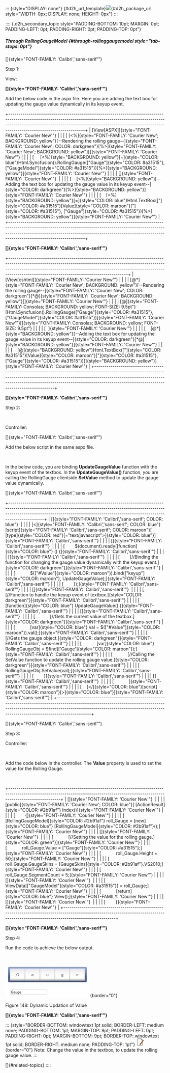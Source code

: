 ::: {style="DISPLAY: none"}
[](ms-xhelp:///?Id=d2h_url_template){#d2h_url_template}![](!package_url!){#d2h_package_url style="WIDTH: 0px; DISPLAY: none; HEIGHT: 0px"}
:::

:::: {.d2h_secondary_topic style="PADDING-BOTTOM: 10pt; MARGIN: 0pt; PADDING-LEFT: 0pt; PADDING-RIGHT: 0pt; PADDING-TOP: 0pt"}
##### Through RollingGaugeModel {#through-rollinggaugemodel style="tab-stops: 0pt"}

[]{style="FONT-FAMILY: 'Calibri','sans-serif'"} 

Step 1:

View:

**[]{style="FONT-FAMILY: 'Calibri','sans-serif'"}** 

Add the below code in the aspx file. Here you are adding the text box for updating the gauge value dynamically in its keyup event.

+-------------------------------------------------------------------------------------------------------------------------------------------------------------------------------------------------------------------------------------------------------------------------------+
| [View\[ASPX\]]{style="FONT-FAMILY: 'Courier New'"}                                                                                                                                                                                                                            |
|                                                                                                                                                                                                                                                                               |
| [\<%]{style="FONT-FAMILY: 'Courier New'; BACKGROUND: yellow"}[\--Rendering the rolling gauge\--]{style="FONT-FAMILY: 'Courier New'; COLOR: darkgreen"}[%\>]{style="FONT-FAMILY: 'Courier New'; BACKGROUND: yellow"}[]{style="FONT-FAMILY: 'Courier New'"}                     |
|                                                                                                                                                                                                                                                                               |
| [     [\<%]{style="BACKGROUND: yellow"}[=]{style="COLOR: blue"}Html.Syncfusion().RollingGauge([\"Gauge\"]{style="COLOR: #a31515"}, [\"GaugeModel\"]{style="COLOR: #a31515"})[%\>]{style="BACKGROUND: yellow"}]{style="FONT-FAMILY: 'Courier New'"}                            |
|                                                                                                                                                                                                                                                                               |
| []{style="FONT-FAMILY: 'Courier New'"}                                                                                                                                                                                                                                        |
|                                                                                                                                                                                                                                                                               |
| [    [\<%]{style="BACKGROUND: yellow"}[\--Adding the text box for updating the gauge value in its keyup event\--]{style="COLOR: darkgreen"}[%\>]{style="BACKGROUND: yellow"}]{style="FONT-FAMILY: 'Courier New'"}                                                             |
|                                                                                                                                                                                                                                                                               |
| [    [\<%]{style="BACKGROUND: yellow"}[=]{style="COLOR: blue"}Html.TextBox([\"]{style="COLOR: #a31515"}[Value]{style="COLOR: maroon"}[\"]{style="COLOR: #a31515"}, [\"Gauge\"]{style="COLOR: #a31515"})[%\>]{style="BACKGROUND: yellow"}]{style="FONT-FAMILY: 'Courier New'"} |
+-------------------------------------------------------------------------------------------------------------------------------------------------------------------------------------------------------------------------------------------------------------------------------+

**[]{style="FONT-FAMILY: 'Calibri','sans-serif'"}** 

+----------------------------------------------------------------------------------------------------------------------------------------------------------------------------------------------------------------------------------------------------------------------------------------------------+
| [View\[cshtml\]]{style="FONT-FAMILY: 'Courier New'"}                                                                                                                                                                                                                                               |
|                                                                                                                                                                                                                                                                                                    |
| [@\*]{style="FONT-FAMILY: 'Courier New'; BACKGROUND: yellow"}[\--Rendering the rolling gauge\--]{style="FONT-FAMILY: 'Courier New'; COLOR: darkgreen"}[\*@]{style="FONT-FAMILY: 'Courier New'; BACKGROUND: yellow"}[]{style="FONT-FAMILY: 'Courier New'"}                                          |
|                                                                                                                                                                                                                                                                                                    |
| [@]{style="FONT-FAMILY: Consolas; BACKGROUND: yellow; FONT-SIZE: 9.5pt"}[Html.Syncfusion().RollingGauge([\"Gauge\"]{style="COLOR: #a31515"}, [\"GaugeModel\"]{style="COLOR: #a31515"})]{style="FONT-FAMILY: 'Courier New'"}[]{style="FONT-FAMILY: Consolas; BACKGROUND: yellow; FONT-SIZE: 9.5pt"} |
|                                                                                                                                                                                                                                                                                                    |
| [  ]{style="FONT-FAMILY: 'Courier New'"}                                                                                                                                                                                                                                                           |
|                                                                                                                                                                                                                                                                                                    |
| [    [@\*]{style="BACKGROUND: yellow"}[\--Adding the text box for updating the gauge value in its keyup event\--]{style="COLOR: darkgreen"}[\*@]{style="BACKGROUND: yellow"}]{style="FONT-FAMILY: 'Courier New'"}                                                                                  |
|                                                                                                                                                                                                                                                                                                    |
| [    [@]{style="BACKGROUND: yellow"}Html.TextBox([\"]{style="COLOR: #a31515"}[Value]{style="COLOR: maroon"}[\"]{style="COLOR: #a31515"}, [\"Gauge\"]{style="COLOR: #a31515"})[]{style="BACKGROUND: yellow"}]{style="FONT-FAMILY: 'Courier New'"}                                                   |
+----------------------------------------------------------------------------------------------------------------------------------------------------------------------------------------------------------------------------------------------------------------------------------------------------+

**[]{style="FONT-FAMILY: 'Calibri','sans-serif'"}** 

Step 2:

 

Controller:

[]{style="FONT-FAMILY: 'Calibri','sans-serif'"} 

Add the below script in the same aspx file.

 

In the below code, you are binding **UpdateGaugeValue** function with the keyup event of the textbox. In the **UpdateGaugeValue()** function, you are calling the RollingGauge clientside **SetValue** method to update the gauge value dynamically.

[]{style="FONT-FAMILY: 'Calibri','sans-serif'"} 

+-----------------------------------------------------------------------------------------------------------------------------------------------------------------------------------------------------------------------------------------------------------+
| []{style="FONT-FAMILY: 'Calibri','sans-serif'; COLOR: blue"}                                                                                                                                                                                              |
|                                                                                                                                                                                                                                                           |
| [\<]{style="FONT-FAMILY: 'Calibri','sans-serif'; COLOR: blue"}[script]{style="FONT-FAMILY: 'Calibri','sans-serif'; COLOR: maroon"}[ [type]{style="COLOR: red"}[=\"text/javascript\"\>]{style="COLOR: blue"}]{style="FONT-FAMILY: 'Calibri','sans-serif'"} |
|                                                                                                                                                                                                                                                           |
| []{style="FONT-FAMILY: 'Calibri','sans-serif'"}                                                                                                                                                                                                           |
|                                                                                                                                                                                                                                                           |
| [        \$(document).ready([function]{style="COLOR: blue"} () {]{style="FONT-FAMILY: 'Calibri','sans-serif'"}                                                                                                                                            |
|                                                                                                                                                                                                                                                           |
| []{style="FONT-FAMILY: 'Calibri','sans-serif'"}                                                                                                                                                                                                           |
|                                                                                                                                                                                                                                                           |
| [        [//Binding the function for changing the gauge value dynamically with the keyup event.]{style="COLOR: darkgreen"}]{style="FONT-FAMILY: 'Calibri','sans-serif'"}                                                                                  |
|                                                                                                                                                                                                                                                           |
| [            \$([\"#Value\"]{style="COLOR: maroon"}).bind([\"keyup\"]{style="COLOR: maroon"}, UpdateGaugeValue);]{style="FONT-FAMILY: 'Calibri','sans-serif'"}                                                                                            |
|                                                                                                                                                                                                                                                           |
| [        });]{style="FONT-FAMILY: 'Calibri','sans-serif'"}                                                                                                                                                                                                |
|                                                                                                                                                                                                                                                           |
| []{style="FONT-FAMILY: 'Calibri','sans-serif'"}                                                                                                                                                                                                           |
|                                                                                                                                                                                                                                                           |
| [        [//Function to handle the keyup event of textbox.]{style="COLOR: darkgreen"}]{style="FONT-FAMILY: 'Calibri','sans-serif'"}                                                                                                                       |
|                                                                                                                                                                                                                                                           |
| [        [function]{style="COLOR: blue"} UpdateGaugeValue() {]{style="FONT-FAMILY: 'Calibri','sans-serif'"}                                                                                                                                               |
|                                                                                                                                                                                                                                                           |
| []{style="FONT-FAMILY: 'Calibri','sans-serif'"}                                                                                                                                                                                                           |
|                                                                                                                                                                                                                                                           |
| [            [//Gets the current value of the textbox.]{style="COLOR: darkgreen"}]{style="FONT-FAMILY: 'Calibri','sans-serif'"}                                                                                                                           |
|                                                                                                                                                                                                                                                           |
| [            [var]{style="COLOR: blue"} val = \$([\"#Value\"]{style="COLOR: maroon"}).val();]{style="FONT-FAMILY: 'Calibri','sans-serif'"}                                                                                                                |
|                                                                                                                                                                                                                                                           |
| [            [//Gets the gauge object.]{style="COLOR: darkgreen"}]{style="FONT-FAMILY: 'Calibri','sans-serif'"}                                                                                                                                           |
|                                                                                                                                                                                                                                                           |
| [            [var]{style="COLOR: blue"} RollingGaugeObj = \$find([\'Gauge\']{style="COLOR: maroon"});]{style="FONT-FAMILY: 'Calibri','sans-serif'"}                                                                                                       |
|                                                                                                                                                                                                                                                           |
| [            [//Calling the SetValue function to update the rolling gauge value.]{style="COLOR: darkgreen"}]{style="FONT-FAMILY: 'Calibri','sans-serif'"}                                                                                                 |
|                                                                                                                                                                                                                                                           |
| [            RollingGaugeObj.SetValue(val);]{style="FONT-FAMILY: 'Calibri','sans-serif'"}                                                                                                                                                                 |
|                                                                                                                                                                                                                                                           |
| [        }]{style="FONT-FAMILY: 'Calibri','sans-serif'"}                                                                                                                                                                                                  |
|                                                                                                                                                                                                                                                           |
| []{style="FONT-FAMILY: 'Calibri','sans-serif'"}                                                                                                                                                                                                           |
|                                                                                                                                                                                                                                                           |
| [            ]{style="FONT-FAMILY: 'Calibri','sans-serif'"}                                                                                                                                                                                               |
|                                                                                                                                                                                                                                                           |
| [    [\</]{style="COLOR: blue"}[script]{style="COLOR: maroon"}[\>]{style="COLOR: blue"}]{style="FONT-FAMILY: 'Calibri','sans-serif'"}                                                                                                                     |
+-----------------------------------------------------------------------------------------------------------------------------------------------------------------------------------------------------------------------------------------------------------+

[]{style="FONT-FAMILY: 'Calibri','sans-serif'"} 

Step 3:

Controller:

 

Add the code below in the controller. The **Value** property is used to set the value for the Rolling Gauge.

 

+-------------------------------------------------------------------------------------------------------------------------------------------------------------------------------------+
| []{style="FONT-FAMILY: 'Courier New'"}                                                                                                                                              |
|                                                                                                                                                                                     |
| [public]{style="FONT-FAMILY: 'Courier New'; COLOR: blue"}[ [ActionResult]{style="COLOR: #2b91af"} Index()]{style="FONT-FAMILY: 'Courier New'"}                                      |
|                                                                                                                                                                                     |
| [        {]{style="FONT-FAMILY: 'Courier New'"}                                                                                                                                     |
|                                                                                                                                                                                     |
| [           [RollingGaugeModel]{style="COLOR: #2b91af"} roll_Gauge = [new]{style="COLOR: blue"} [RollingGaugeModel]{style="COLOR: #2b91af"}();]{style="FONT-FAMILY: 'Courier New'"} |
|                                                                                                                                                                                     |
| []{style="FONT-FAMILY: 'Courier New'"}                                                                                                                                              |
|                                                                                                                                                                                     |
| [            [//Setting the value for the rolling gauge.]{style="COLOR: green"}]{style="FONT-FAMILY: 'Courier New'"}                                                                |
|                                                                                                                                                                                     |
| [            roll_Gauge.Value = [\"Gauge\"]{style="COLOR: #a31515"};]{style="FONT-FAMILY: 'Courier New'"}                                                                           |
|                                                                                                                                                                                     |
| [            roll_Gauge.Height = 50;]{style="FONT-FAMILY: 'Courier New'"}                                                                                                           |
|                                                                                                                                                                                     |
| [            roll_Gauge.GaugeSkins = [GaugeSkins]{style="COLOR: #2b91af"}.VS2010;]{style="FONT-FAMILY: 'Courier New'"}                                                              |
|                                                                                                                                                                                     |
| [            roll_Gauge.SegmentCount = 5;]{style="FONT-FAMILY: 'Courier New'"}                                                                                                      |
|                                                                                                                                                                                     |
| []{style="FONT-FAMILY: 'Courier New'"}                                                                                                                                              |
|                                                                                                                                                                                     |
| [            ViewData\[[\"GaugeModel\"]{style="COLOR: #a31515"}\] = roll_Gauge;]{style="FONT-FAMILY: 'Courier New'"}                                                                |
|                                                                                                                                                                                     |
| [            [return]{style="COLOR: blue"} View();]{style="FONT-FAMILY: 'Courier New'"}                                                                                             |
|                                                                                                                                                                                     |
| []{style="FONT-FAMILY: 'Courier New'"}                                                                                                                                              |
|                                                                                                                                                                                     |
| [        }]{style="FONT-FAMILY: 'Courier New'"}                                                                                                                                     |
+-------------------------------------------------------------------------------------------------------------------------------------------------------------------------------------+

**[]{style="FONT-FAMILY: 'Calibri','sans-serif'"}** 

Step 4:

Run the code to achieve the below output.

 

![Description: C:\\Users\\krishnarajd\\Desktop\\roll_value.png](ImagesExt/image57_122.jpg){border="0"}

Figure 148: Dynamic Updation of Value

**[]{style="FONT-FAMILY: 'Calibri','sans-serif'"}** 

::: {style="BORDER-BOTTOM: windowtext 1pt solid; BORDER-LEFT: medium none; PADDING-BOTTOM: 1pt; MARGIN-TOP: 9pt; PADDING-LEFT: 0pt; PADDING-RIGHT: 0pt; MARGIN-BOTTOM: 9pt; BORDER-TOP: windowtext 1pt solid; BORDER-RIGHT: medium none; PADDING-TOP: 1pt"}
![Description: C:\\Documents and Settings\\jananit\\Desktop\\Dataicon.jpg](ImagesExt/image57_9.jpg){border="0"} Note: Change the value in the textbox, to update the rolling gauge value.
:::

[]{#related-topics}
::::
